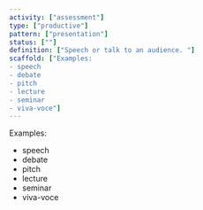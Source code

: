 ```yaml
---
activity: ["assessment"]
type: ["productive"]
pattern: ["presentation"]
status: [""]
definition: ["Speech or talk to an audience. "]
scaffold: ["Examples:
- speech
- debate
- pitch
- lecture
- seminar
- viva-voce"]
---
```


Examples:
- speech
- debate
- pitch
- lecture
- seminar
- viva-voce
